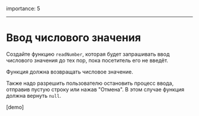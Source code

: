 importance: 5

---

# Ввод числового значения

Создайте функцию `readNumber`, которая будет запрашивать ввод числового значения до тех пор, пока посетитель его не введёт.

Функция должна возвращать числовое значение.

Также надо разрешить пользователю остановить процесс ввода, отправив пустую строку или нажав "Отмена". В этом случае функция должна вернуть `null`.

[demo]

